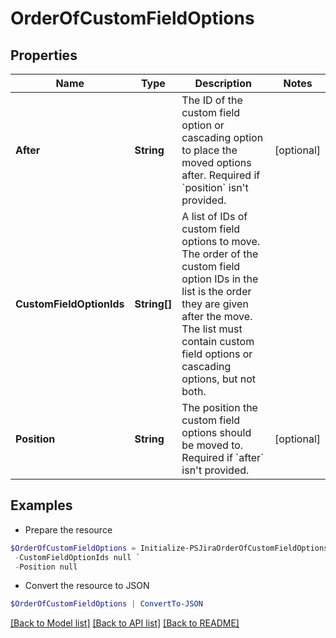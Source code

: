 # OrderOfCustomFieldOptions
## Properties

Name | Type | Description | Notes
------------ | ------------- | ------------- | -------------
**After** | **String** | The ID of the custom field option or cascading option to place the moved options after. Required if &#x60;position&#x60; isn&#39;t provided. | [optional] 
**CustomFieldOptionIds** | **String[]** | A list of IDs of custom field options to move. The order of the custom field option IDs in the list is the order they are given after the move. The list must contain custom field options or cascading options, but not both. | 
**Position** | **String** | The position the custom field options should be moved to. Required if &#x60;after&#x60; isn&#39;t provided. | [optional] 

## Examples

- Prepare the resource
```powershell
$OrderOfCustomFieldOptions = Initialize-PSJiraOrderOfCustomFieldOptions  -After null `
 -CustomFieldOptionIds null `
 -Position null
```

- Convert the resource to JSON
```powershell
$OrderOfCustomFieldOptions | ConvertTo-JSON
```

[[Back to Model list]](../README.md#documentation-for-models) [[Back to API list]](../README.md#documentation-for-api-endpoints) [[Back to README]](../README.md)

